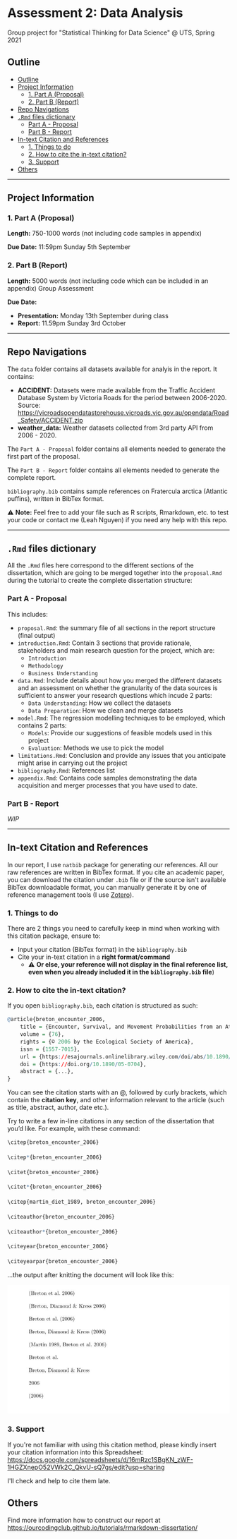 # Assessment 2: Data Analysis
 Group project for "Statistical Thinking for Data Science" @ UTS, Spring 2021

## Outline
<!-- omit in toc -->
  - [Outline](#outline)
  - [Project Information](#project-information)
    - [1. Part A (Proposal)](#1-part-a-proposal)
    - [2. Part B (Report)](#2-part-b-report)
  - [Repo Navigations](#repo-navigations)
  - [`.Rmd` files dictionary](#rmd-files-dictionary)
    - [Part A - Proposal](#part-a---proposal)
    - [Part B - Report](#part-b---report)
  - [In-text Citation and References](#in-text-citation-and-references)
    - [1. Things to do](#1-things-to-do)
    - [2. How to cite the in-text citation?](#2-how-to-cite-the-in-text-citation)
    - [3. Support](#3-support)
  - [Others](#others)

---

## Project Information

### 1. Part A (Proposal)
**Length:** 750-1000 words (not including code samples in appendix)

**Due Date:** 11:59pm Sunday 5th September

### 2. Part B (Report)

**Length:** 5000 words (not including code which can be included in an appendix)
Group Assessment

**Due Date:** 
* **Presentation:** Monday 13th September during class 
* **Report:** 11.59pm Sunday 3rd October

---

## Repo Navigations

The `data` folder contains all datasets available for analyis in the report. It contains:
* **ACCIDENT:** Datasets were made available from the Traffic Accident Database System by Victoria Roads for the period between 2006-2020. Source: https://vicroadsopendatastorehouse.vicroads.vic.gov.au/opendata/Road_Safety/ACCIDENT.zip 
* **weather_data:** Weather datasets collected from 3rd party API from 2006 - 2020. 

The `Part A - Proposal` folder contains all elements needed to generate the first part of the proposal.

The `Part B - Report` folder contains all elements needed to generate the complete report.

`bibliography.bib` contains sample references on Fratercula arctica (Atlantic puffins), written in BibTex format.

⚠️ **Note:** Feel free to add your file such as R scripts, Rmarkdown, etc. to test your code or contact me (Leah Nguyen) if you need any help with this repo.

---

## `.Rmd` files dictionary
All the `.Rmd` files here correspond to the different sections of the dissertation, which are going to be merged together into the `proposal.Rmd` during the tutorial to create the complete dissertation structure: 

### **Part A - Proposal**
This includes:

* `proposal.Rmd`: the summary file of all sections in the report structure (final output)
* `introduction.Rmd`: Contain 3 sections that provide rationale, stakeholders and main research question for the project, which are:
  * `Introduction` 
  * `Methodology` 
  * `Business Understanding` 
* `data.Rmd`: Include details about how you merged the different datasets and an assessment on whether the granularity of the data sources is sufficient to answer your research questions which incude 2 parts:
  * `Data Understanding`: How we collect the datasets
  * `Data Preparation`: How we clean and merge datasets
* `model.Rmd`: The regression modelling techniques to be employed, which contains 2 parts:
  * `Models`: Provide our suggestions of feasible models used in this project
  * `Evaluation`: Methods we use to pick the model
* `limitations.Rmd`: Conclusion and provide any issues that you anticipate might arise in carrying out the project
* `bibliography.Rmd`: References list
* `appendix.Rmd`: Contains code samples demonstrating the data acquisition and merger processes that you have used to date.

### **Part B - Report**
*WIP*

---
## In-text Citation and References

In our report, I use `natbib` package for generating our references. All our raw references are written in BibTex format. If you cite an academic paper, you can download the citation under `.bib` file or if the source isn't available BibTex downloadable format, you can manually generate it by one of reference management tools (I use [Zotero](https://www.zotero.org)).

### 1. Things to do
There are 2 things you need to carefully keep in mind when working with this citation package, ensure to:
* Input your citation (BibTex format) in the `bibliography.bib`
* Cite your in-text citation in a **right format/command** 
  * ⚠️ **Or else, your reference will not display in the final reference list, even when you already included it in the `bibliography.bib` file**)

### 2. How to cite the in-text citation?

If you open `bibliography.bib`, each citation is structured as such:

``` r
@article{breton_encounter_2006,
	title = {Encounter, Survival, and Movement Probabilities from an Atlantic Puffin (fratercula Arctica) Metapopulation},
	volume = {76},
	rights = {© 2006 by the Ecological Society of America},
	issn = {1557-7015},
	url = {https://esajournals.onlinelibrary.wiley.com/doi/abs/10.1890/05-0704},
	doi = {https://doi.org/10.1890/05-0704},
	abstract = {...},
}
```

You can see the citation starts with an @, followed by curly brackets, which contain the **citation key**, and other information relevant to the article (such as title, abstract, author, date etc.).

Try to write a few in-line citations in any section of the dissertation that you’d like. For example, with these command:

``` r
\citep{breton_encounter_2006}

\citep*{breton_encounter_2006}

\citet{breton_encounter_2006}

\citet*{breton_encounter_2006}

\citep{martin_diet_1989, breton_encounter_2006}

\citeauthor{breton_encounter_2006}

\citeauthor*{breton_encounter_2006}

\citeyear{breton_encounter_2006}

\citeyearpar{breton_encounter_2006}
```

...the output after knitting the document will look like this: 

![img](img/intextcite.jpg)

### 3. Support
If you're not familiar with using this citation method, please kindly insert your citation information into this Spreadsheet:
https://docs.google.com/spreadsheets/d/16mRzc1SBgKN_zWF-1HGZXnepO52VWk2C_QkvU-sQ7gs/edit?usp=sharing 

I'll check and help to cite them late.

## Others

Find more information how to construct our report at https://ourcodingclub.github.io/tutorials/rmarkdown-dissertation/